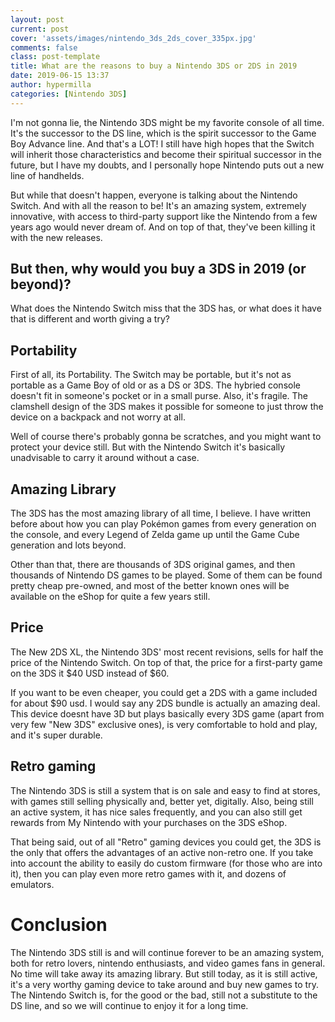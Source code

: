 ```yaml
---
layout: post
current: post
cover: 'assets/images/nintendo_3ds_2ds_cover_335px.jpg'
comments: false
class: post-template
title: What are the reasons to buy a Nintendo 3DS or 2DS in 2019
date: 2019-06-15 13:37
author: hypermilla
categories: [Nintendo 3DS]
---
```

<p><!-- wp:paragraph -->I'm not gonna lie, the Nintendo 3DS might be my favorite console of all time. It's the successor to the DS line, which is the spirit successor to the Game Boy Advance line. And that's a LOT! I still have high hopes that the Switch will inherit those characteristics and become their spiritual successor in the future, but I have my doubts, and I personally hope Nintendo puts out a new line of handhelds.</p>
<!-- /wp:paragraph -->
<p><!-- wp:paragraph -->But while that doesn't happen, everyone is talking about the Nintendo Switch. And with all the reason to be! It's an amazing system, extremely innovative, with access to third-party support like the Nintendo from a few years ago would never dream of. And on top of that, they've been killing it with the new releases.</p>
<!-- /wp:paragraph -->

<!-- wp:heading -->
<h2>But then, why would you buy a 3DS in 2019 (or beyond)?</h2>
<!-- /wp:heading -->
<p><!-- wp:paragraph -->What does the Nintendo Switch miss that the 3DS has, or what does it have that is different and worth giving a try?</p>
<!-- /wp:paragraph -->

<!-- wp:heading -->
<h2>Portability</h2>
<!-- /wp:heading -->
<p><!-- wp:paragraph -->First of all, its Portability. The Switch may be portable, but it's not as portable as a Game Boy of old or as a DS or 3DS. The hybried console doesn't fit in someone's pocket or in a small purse. Also, it's fragile. The clamshell design of the 3DS makes it possible for someone to just throw the device on a backpack and not worry at all.</p>
<!-- /wp:paragraph -->
<p><!-- wp:paragraph -->Well of course there's probably gonna be scratches, and you might want to protect your device still. But with the Nintendo Switch it's basically unadvisable to carry it around without a case.</p>
<!-- /wp:paragraph -->

<!-- wp:heading -->
<h2>Amazing Library</h2>
<!-- /wp:heading -->
<p><!-- wp:paragraph -->The 3DS has the most amazing library of all time, I believe. I have written before about how you can play Pokémon games from every generation on the console, and every Legend of Zelda game up until the Game Cube generation and lots beyond.</p>
<!-- /wp:paragraph -->
<p><!-- wp:paragraph -->Other than that, there are thousands of 3DS original games, and then thousands of Nintendo DS games to be played. Some of them can be found pretty cheap pre-owned, and most of the better known ones will be available on the eShop for quite a few years still.</p>
<!-- /wp:paragraph -->

<!-- wp:heading -->
<h2>Price</h2>
<!-- /wp:heading -->
<p><!-- wp:paragraph -->The New 2DS XL, the Nintendo 3DS' most recent revisions, sells for half the price of the Nintendo Switch. On top of that, the price for a first-party game on the 3DS it $40 USD instead of $60.</p>
<!-- /wp:paragraph -->
<p><!-- wp:paragraph -->If you want to be even cheaper, you could get a 2DS with a game included for about $90 usd. I would say any 2DS bundle is actually an amazing deal. This device doesnt have 3D but plays basically every 3DS game (apart from very few "New 3DS" exclusive ones), is very comfortable to hold and play, and it's super durable.</p>
<!-- /wp:paragraph -->

<!-- wp:heading -->
<h2>Retro gaming</h2>
<!-- /wp:heading -->
<p><!-- wp:paragraph -->The Nintendo 3DS is still a system that is on sale and easy to find at stores, with games still selling physically and, better yet, digitally. Also, being still an active system, it has nice sales frequently, and you can also still get rewards from My Nintendo with your purchases on the 3DS eShop.</p>
<!-- /wp:paragraph -->
<p><!-- wp:paragraph -->That being said, out of all "Retro" gaming devices you could get, the 3DS is the only that offers the advantages of an active non-retro one. If you take into account the ability to easily do custom firmware (for those who are into it), then you can play even more retro games with it, and dozens of emulators.</p>
<!-- /wp:paragraph -->

<!-- wp:heading {"level":1} -->
<h1>Conclusion</h1>
<!-- /wp:heading -->
<p><!-- wp:paragraph -->The Nintendo 3DS still is and will continue forever to be an amazing system, both for retro lovers, nintendo enthusiasts, and video games fans in general. No time will take away its amazing library. But still today, as it is still active, it's a very worthy gaming device to take around and buy new games to try. The Nintendo Switch is, for the good or the bad, still not a substitute to the DS line, and so we will continue to enjoy it for a long time.</p>
